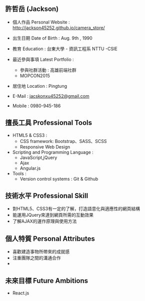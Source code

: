 ## 許哲岳 (Jackson)

* 個人作品 Personal Website : http://jackson45252.github.io/camera_store/
* 出生日期 Date of Birth : Aug. 9th , 1990
* 教育 Education : 台東大學 - 資訊工程系 NTTU -CSIE
* 最近參與事項 Latest Portfolio :
	* 參與社群活動 : 高雄前端社群
	* MOPCON2015


* 居住地 Location : Pingtung
* E-Mail : jacskonxu45252@gmail.com
* Mobile : 0980-945-186

## 擅長工具 Professional Tools

* HTML5 & CSS3 :
	* CSS framework: Bootstrap、SASS、SCSS
	* Responsive Web Design
* Scripting and Programming Language :
	* JavaScript,jQuery
	* Ajax
	* Angular.js
* Tools :
  	* Version control systems : Git & Github

## 技術水平 Professional Skill

* 對HTML5、CSS3有一定的了解，打造語意化與適應性的網頁結構
* 能運用JQuery來達到網頁所需的互動效果
* 了解AJAX的運作原理與使用方法


## 個人特質 Personal Attributes

* 喜歡建造事物所帶來的成就感
* 注重團隊之間的溝通合作
*


## 未來目標 Future Ambitions 

  * React.js

